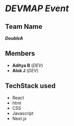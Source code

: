 # *DEVMAP Event*
## Team Name
***DoubleA***
## Members
- **Aditya B** (*DEV*)
- **Alok J** (*DEV*)
## TechStack used
* React
* html
* CSS
* Javascript
* Next.js
